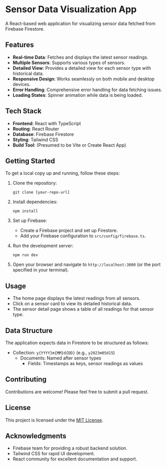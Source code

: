 # Sensor Data Visualization App

A React-based web application for visualizing sensor data fetched from Firebase Firestore.

## Features

- **Real-time Data**: Fetches and displays the latest sensor readings.
- **Multiple Sensors**: Supports various types of sensors.
- **Detailed View**: Provides a detailed view for each sensor type with historical data.
- **Responsive Design**: Works seamlessly on both mobile and desktop devices.
- **Error Handling**: Comprehensive error handling for data fetching issues.
- **Loading States**: Spinner animation while data is being loaded.

## Tech Stack

- **Frontend**: React with TypeScript
- **Routing**: React Router
- **Database**: Firebase Firestore
- **Styling**: Tailwind CSS
- **Build Tool**: (Presumed to be Vite or Create React App)

## Getting Started

To get a local copy up and running, follow these steps:

1. Clone the repository:

   ```
   git clone [your-repo-url]
   ```

2. Install dependencies:

   ```
   npm install
   ```

3. Set up Firebase:

   - Create a Firebase project and set up Firestore.
   - Add your Firebase configuration to `src/config/firebase.ts`.

4. Run the development server:

   ```
   npm run dev
   ```

5. Open your browser and navigate to `http://localhost:3000` (or the port specified in your terminal).

## Usage

- The home page displays the latest readings from all sensors.
- Click on a sensor card to view its detailed historical data.
- The sensor detail page shows a table of all readings for that sensor type.

## Data Structure

The application expects data in Firestore to be structured as follows:

- Collection: `y{YYYY}m{MM}d{DD}` (e.g., `y2023m05d15`)
  - Documents: Named after sensor types
    - Fields: Timestamps as keys, sensor readings as values

## Contributing

Contributions are welcome! Please feel free to submit a pull request.

## License

This project is licensed under the [MIT License](LICENSE).

## Acknowledgments

- Firebase team for providing a robust backend solution.
- Tailwind CSS for rapid UI development.
- React community for excellent documentation and support.
